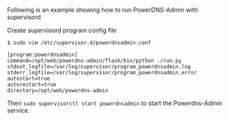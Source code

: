 Following is an example showing how to run PowerDNS-Admin with supervisord

Create supervisord program config file
```
$ sudo vim /etc/supervisor.d/powerdnsadmin.conf
```

```
[program:powerdnsadmin]
command=/opt/web/powerdns-admin/flask/bin/python ./run.py
stdout_logfile=/var/log/supervisor/program_powerdnsadmin.log
stderr_logfile=/var/log/supervisor/program_powerdnsadmin.error
autostart=true
autorestart=true
directory=/opt/web/powerdns-admin
```

Then `sudo supervisorctl start powerdnsadmin` to start the Powerdns-Admin service.